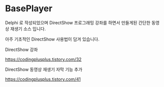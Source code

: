 # BasePlayer

Delphi 로 작성되었으며 DirectShow 프로그래밍 강좌를 하면서 만들게된 간단한 동영상 재생기 소스 입니다. 

아주 기초적인 DirectShow 사용법이 담겨 있습니다. 

DirectShow 강좌

https://codingplusplus.tistory.com/32

DirectShow 동영상 재생기 자막 기능 추가

https://codingplusplus.tistory.com/41
